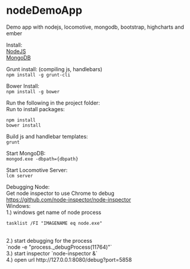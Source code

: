 nodeDemoApp
===========

Demo app with nodejs, locomotive, mongodb, bootstrap, highcharts and ember


Install: <br />
[NodeJS](http://nodejs.org/) <br />
[MongoDB](http://www.mongodb.org/)

Grunt install: (compiling js, handlebars) <br />
`npm install -g grunt-cli`

Bower Install: <br />
`npm install -g bower`

Run the following in the project folder: <br />
Run to install packages: 

```
npm install
bower install
```

Build js and handlebar templates: <br />
`grunt`

Start MongoDB: <br />
`mongod.exe -dbpath={dbpath}`

Start Locomotive Server: <br />
`lcm server`


Debugging Node: <br />
Get node inspector to use Chrome to debug <br />
https://github.com/node-inspector/node-inspector
<br />
Windows: <br />
1.) windows get name of node process

`tasklist /FI "IMAGENAME eq node.exe"`

<br />
2.) start debugging for the process <br />
`node -e "process._debugProcess(11764)"`

<br />
3.) start inspector
`node-inspector &`

<br />
4.) open url http://127.0.0.1:8080/debug?port=5858

